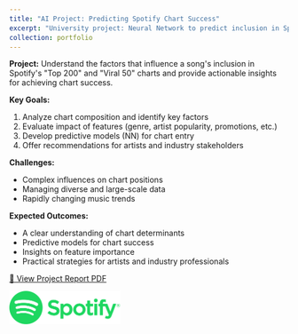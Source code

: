 ```yaml
---
title: "AI Project: Predicting Spotify Chart Success"
excerpt: "University project: Neural Network to predict inclusion in Spotify's Top 200/Viral 50<br/><img src='/images/spotify.png'>"
collection: portfolio
---
```


**Project:** Understand the factors that influence a song's inclusion in Spotify's "Top 200" and "Viral 50" charts and provide actionable insights for achieving chart success.

**Key Goals:**  
1. Analyze chart composition and identify key factors  
2. Evaluate impact of features (genre, artist popularity, promotions, etc.)  
3. Develop predictive models (NN) for chart entry  
4. Offer recommendations for artists and industry stakeholders

**Challenges:**  
- Complex influences on chart positions  
- Managing diverse and large-scale data  
- Rapidly changing music trends

**Expected Outcomes:**  
- A clear understanding of chart determinants  
- Predictive models for chart success  
- Insights on feature importance  
- Practical strategies for artists and industry professionals

[📄 View Project Report PDF](/files/AI_project_Iangiboeva.pdf)

<img src='/images/spotify.png' alt='Spotify Logo' style='float: left; margin: 0 1rem 1rem 0; width: 200px;'>